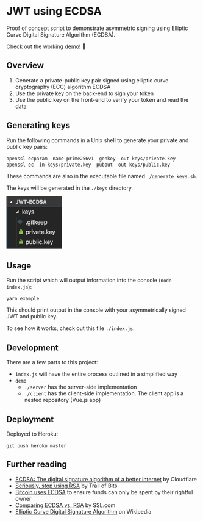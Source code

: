 # JWT using ECDSA

Proof of concept script to demonstrate asymmetric signing using Elliptic Curve Digital Signature Algorithm (ECDSA).

Check out the [working demo](https://jwt-ecdsa-poc.herokuapp.com/)! 👯


## Overview

1. Generate a private-public key pair signed using elliptic curve cryptography (ECC) algorithm ECDSA
2. Use the private key on the back-end to sign your token
3. Use the public key on the front-end to verify your token and read the data


## Generating keys

Run the following commands in a Unix shell to generate your private and public key pairs:

    openssl ecparam -name prime256v1 -genkey -out keys/private.key
    openssl ec -in keys/private.key -pubout -out keys/public.key

These commands are also in the executable file named `./generate_keys.sh`.

The keys will be generated in the `./keys` directory.

![](screenshot-output.png)


## Usage

Run the script which will output information into the console (`node index.js`):

    yarn example

This should print output in the console with your asymmetrically signed JWT and public key.

To see how it works, check out this file `./index.js`.


## Development

There are a few parts to this project:

- `index.js` will have the entire process outlined in a simplified way
- `demo`
    - `./server` has the server-side implementation
    - `./client` has the client-side implementation. The client app is a nested repository (Vue.js app)


## Deployment

Deployed to Heroku:

    git push heroku master


## Further reading

- [ECDSA: The digital signature algorithm of a better internet](https://blog.cloudflare.com/ecdsa-the-digital-signature-algorithm-of-a-better-internet/) by Cloudflare
- [Seriously, stop using RSA](https://blog.trailofbits.com/2019/07/08/fuck-rsa/) by Trail of Bits
- [Bitcoin uses ECDSA](https://en.bitcoin.it/wiki/Elliptic_Curve_Digital_Signature_Algorithm) to ensure funds can only be spent by their rightful owner
- [Comparing ECDSA vs. RSA](https://www.ssl.com/article/comparing-ecdsa-vs-rsa/) by SSL.com
- [Elliptic Curve Digital Signature Algorithm](https://en.wikipedia.org/wiki/Elliptic_Curve_Digital_Signature_Algorithm) on Wikipedia
